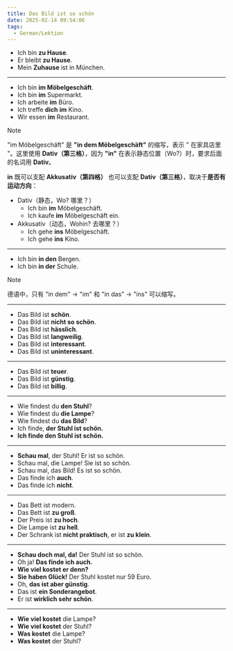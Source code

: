 ```yaml
---
title: Das Bild ist so schön
date: 2025-02-14 09:54:06
tags:
  - German/Lektion
---
```

- Ich bin **zu Hause**.
- Er bleibt **zu Hause**.
- Mein **Zuhause** ist in München.

---
- Ich bin **im Möbelgeschäft**.
- Ich bin **im** Supermarkt.
- Ich arbeite **im** Büro.
- Ich treffe **dich** **im** Kino.
- Wir essen **im** Restaurant.

> [!NOTE]
>
> "im Möbelgeschäft" 是 **"in dem Möbelgeschäft"** 的缩写，表示 " 在家具店里 "。这里使用 **Dativ（第三格）**，因为 **"in"** 在表示静态位置（Wo?）时，要求后面的名词用 **Dativ**。
>
> **in** 既可以支配 **Akkusativ（第四格）** 也可以支配 **Dativ（第三格）**，取决于**是否有运动方向**：
>   - Dativ（静态，Wo? 哪里？）
> 	  - Ich bin **im** Möbelgeschäft.
> 	  - Ich kaufe **im** Möbelgeschäft ein.
>   - Akkusativ（动态，Wohin? 去哪里？）
> 	  - Ich gehe **ins** Möbelgeschäft.
> 	  - Ich gehe **ins** Kino.

---
- Ich bin **in den** Bergen.
- Ich bin **in der** Schule.

> [!NOTE]
>
> 德语中，只有 "in dem" → "im" 和 "in das" → "ins" 可以缩写。

---
- Das Bild ist **schön**.
- Das Bild ist **nicht so schön**.
- Das Bild ist **hässlich**.
- Das Bild ist **langweilig**.
- Das Bild ist **interessant**.
- Das Bild ist **uninteressant**.
---
- Das Bild ist **teuer**.
- Das Bild ist **günstig**.
- Das Bild ist **billig**.
---
- Wie findest du **den Stuhl**?
- Wie findest du **die Lampe**?
- Wie findest du **das Bild**?
- Ich finde, **der Stuhl ist schön.**
- **Ich finde den Stuhl ist schön.**
---
- **Schau mal**, der Stuhl! Er ist so schön.
- Schau mal, die Lampe! Sie ist so schön.
- Schau mal, das Bild! Es ist so schön.
- Das finde ich **auch**.
- Das finde ich **nicht**.
---
- Das Bett ist modern.
- Das Bett ist **zu groß**.
- Der Preis ist **zu hoch**.
- Die Lampe ist **zu hell**.
- Der Schrank ist **nicht praktisch**, er ist **zu klein**.
---
- **Schau doch mal, da!** Der Stuhl ist so schön.
- Oh ja! **Das finde ich auch.**
- **Wie viel kostet er denn?**
- **Sie haben Glück!** Der Stuhl kostet nur 59 Euro.
- Oh, **das ist aber günstig**.
- Das ist **ein Sonderangebot**.
- Er ist **wirklich sehr schön**.
---
- **Wie viel kostet** die Lampe?
- **Wie viel kostet** der Stuhl?
- **Was kostet** die Lampe?
- **Was kostet** der Stuhl?

